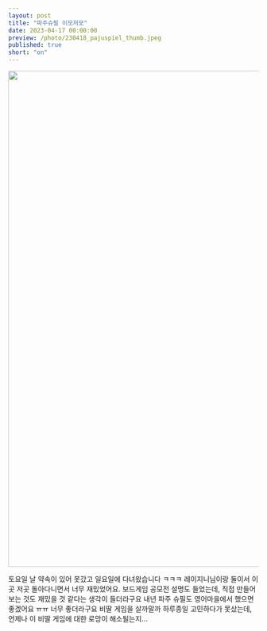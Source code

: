 ```yaml
---
layout: post
title: "파주슈필 이모저모"
date: 2023-04-17 00:00:00
preview: /photo/230418_pajuspiel_thumb.jpeg
published: true
short: "on"
---
```


<img src="/photo/230418_pajuspiel.jpg" width="1000">


토요일 날 약속이 있어 못갔고 일요일에 다녀왔습니다 ㅋㅋㅋ
레이지니님이랑 둘이서 이곳 저곳 돌아다니면서 너무 재밌었어요.
보드게임 공모전 설명도 들었는데, 직접 만들어보는 것도 재밌을 것 같다는 생각이 들더라구요
내년 파주 슈필도 영어마을에서 했으면 좋겠어요 ㅠㅠ 너무 좋더라구요
비딸 게임을 살까말까 하루종일 고민하다가 못샀는데, 언제나 이 비딸 게임에 대한 로망이 해소될는지...
 